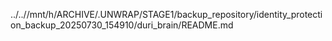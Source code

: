 ../..//mnt/h/ARCHIVE/.UNWRAP/STAGE1/backup_repository/identity_protection_backup_20250730_154910/duri_brain/README.md